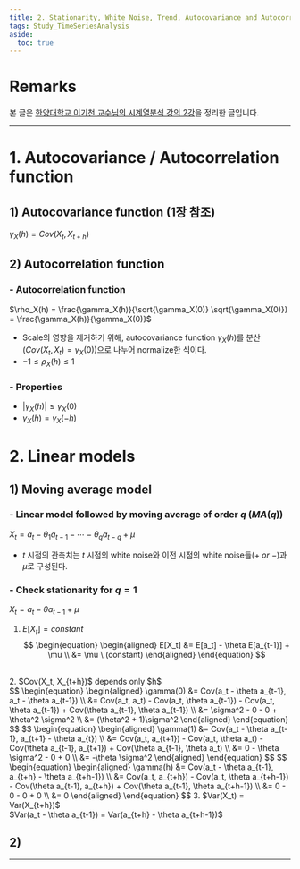 ```yaml
---
title: 2. Stationarity, White Noise, Trend, Autocovariance and Autocorrelation
tags: Study_TimeSeriesAnalysis
aside:
  toc: true
---
```


# Remarks
본 글은 [한양대학교 이기천 교수님의 시계열분석 강의 2강](https://youtu.be/xhUEIHgbcnc)을 정리한 글입니다.

<!--more-->

---

# 1. Autocovariance / Autocorrelation function
## 1) Autocovariance function (1장 참조)
$\gamma_X(h) = Cov(X_t, X_{t+h})$

## 2) Autocorrelation function
### - Autocorrelation function
$\rho_X(h) = \frac{\gamma_X(h)}{\sqrt{\gamma_X(0)} \sqrt{\gamma_X(0)}} = \frac{\gamma_X(h)}{\gamma_X(0)}$ <br>
- Scale의 영향을 제거하기 위해, autocovariance function $\gamma_X(h)$를 분산($Cov(X_t, X_t) = \gamma_X(0)$)으로 나누어 normalize한 식이다. <br>
- $-1 \leq \rho_X(h) \leq 1$

### - Properties
- $|\gamma_X(h)| \leq \gamma_X(0)$ <br>
- $\gamma_X(h) = \gamma_X(-h)$ <br>


# 2. Linear models
## 1) Moving average model
### - Linear model followed by moving average of order $q$ ($MA(q)$)
$X_t = a_t - \theta_1 a_{t-1} - \cdots - \theta_q a_{t-q} + \mu$ <br>

- $t$ 시점의 관측치는 $t$ 시점의 white noise와 이전 시점의 white noise들($+ \ or \ -$)과 $\mu$로 구성된다. <br>

### - Check stationarity for $q=1$
$X_t = a_t - \theta a_{t-1} + \mu$ <br>

1. $E[X_t] = constant$ <br>
$$
\begin{equation}
\begin{aligned}
  E[X_t] &= E[a_t] - \theta E[a_{t-1}] + \mu \\
  &= \mu \ (constant)
\end{aligned}
\end{equation}
$$
<br>
2. $Cov(X_t, X_{t+h})$ depends only $h$ <br>
$$
\begin{equation}
\begin{aligned}
  \gamma(0) &= Cov(a_t - \theta a_{t-1}, a_t - \theta a_{t-1}) \\
  &= Cov(a_t, a_t) - Cov(a_t, \theta a_{t-1}) - Cov(a_t, \theta a_{t-1}) + Cov(\theta a_{t-1}, \theta a_{t-1}) \\
  &= \sigma^2 - 0 - 0 + \theta^2 \sigma^2 \\
  &= (\theta^2 + 1)\sigma^2
\end{aligned}
\end{equation}
$$
$$
\begin{equation}
\begin{aligned}
  \gamma(1) &= Cov(a_t - \theta a_{t-1}, a_{t+1} - \theta a_{t}) \\
  &= Cov(a_t, a_{t+1}) - Cov(a_t, \theta a_t) - Cov(\theta a_{t-1}, a_{t+1}) + Cov(\theta a_{t-1}, \theta a_t) \\
  &= 0 - \theta \sigma^2 - 0 + 0 \\
  &= -\theta \sigma^2
\end{aligned}
\end{equation}
$$
$$
\begin{equation}
\begin{aligned}
  \gamma(h) &= Cov(a_t - \theta a_{t-1}, a_{t+h} - \theta a_{t+h-1}) \\
  &= Cov(a_t, a_{t+h}) - Cov(a_t, \theta a_{t+h-1}) - Cov(\theta a_{t-1}, a_{t+h}) + Cov(\theta a_{t-1}, \theta a_{t+h-1}) \\
  &= 0 - 0 - 0 + 0 \\
  &= 0
\end{aligned}
\end{equation}
$$
3. $Var(X_t) = Var(X_{t+h})$ <br>
$Var(a_t - \theta a_{t-1}) = Var(a_{t+h} - \theta a_{t+h-1})$

## 2) 
---
